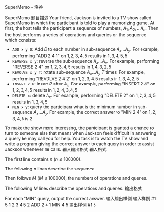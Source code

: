 



SuperMemo - 洛谷














SuperMemo
题目描述
Your friend, Jackson is invited to a TV show called SuperMemo in which the participant is told to play a memorizing game. At first, the host tells the participant a sequence of numbers, $A_1, A_2, \ldots A_n$. Then the host performs a series of operations and queries on the sequence which consists:

  * `ADD x y D`: Add $D$ to each number in sub-sequence $A_x \ldots A_y$. For example, performing "ADD 2 4 1" on $1, 2, 3, 4, 5$ results in $1, 3, 4, 5, 5$
  * `REVERSE x y`: reverse the sub-sequence ${A_x \ldots A_y}$. For example, performing "REVERSE 2 4" on $1, 2, 3, 4, 5$ results in $1, 4, 3, 2, 5$
  * `REVOLVE x y T`: rotate sub-sequence ${A_x \ldots A_y}$ $T$ times. For example, performing "REVOLVE 2 4 2" on $1, 2, 3, 4, 5$ results in $1, 3, 4, 2, 5$
  * `INSERT x P`: insert $P$ after $A_x$. For example, performing "INSERT 2 4" on $1, 2, 3, 4, 5$ results in $1, 2, 4, 3, 4, 5$
  * `DELETE x`: delete $A_x$. For example, performing "DELETE 2" on $1, 2, 3, 4, 5$ results in $1, 3, 4, 5$
  * `MIN x y`: query the participant what is the minimum number in sub-sequence $A_x \ldots A_y$. For example, the correct answer to "MIN 2 4" on $1, 2, 3, 4, 5$ is $2$

To make the show more interesting, the participant is granted a chance to turn to someone else that means when Jackson feels difficult in answering a query he may call you for help. You task is to watch the TV show and write a program giving the correct answer to each query in order to assist Jackson whenever he calls.
输入输出格式
输入格式

The first line contains $n$ ($n \leq 100000$).

The following $n$ lines describe the sequence.

Then follows $M$ ($M \leq 100000$), the numbers of operations and queries.

The following $M$ lines describe the operations and queries. 
输出格式

For each "MIN" query, output the correct answer.
输入输出样例
输入样例 #1
5
1
2
3
4
5
2
ADD 2 4 1
MIN 4 5
输出样例 #1
5






